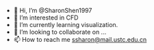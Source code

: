 - 👋 Hi, I’m @SharonShen1997
- 👀 I’m interested in CFD
- 🌱 I’m currently learning visualization.
- 💞️ I’m looking to collaborate on ...
- 📫 How to reach me ssharon@mail.ustc.edu.cn

<!---
SharonShen1997/SharonShen1997 is a ✨ special ✨ repository because its `README.md` (this file) appears on your GitHub profile.
You can click the Preview link to take a look at your changes.
--->
